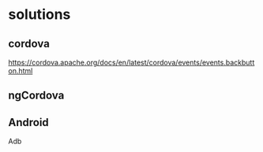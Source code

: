 # solutions

cordova
--
https://cordova.apache.org/docs/en/latest/cordova/events/events.backbutton.html
   
ngCordova
---  


Android
---
    
Adb
 
